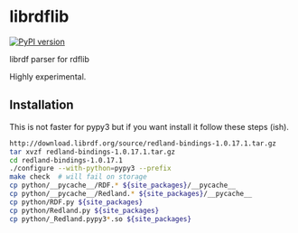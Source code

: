 # librdflib
[![PyPI version](https://badge.fury.io/py/librdflib.svg)](https://pypi.org/project/librdflib/)

librdf parser for rdflib

Highly experimental.

## Installation
This is not faster for pypy3 but if you want install it follow these steps (ish).

``` bash
http://download.librdf.org/source/redland-bindings-1.0.17.1.tar.gz
tar xvzf redland-bindings-1.0.17.1.tar.gz
cd redland-bindings-1.0.17.1
./configure --with-python=pypy3 --prefix
make check  # will fail on storage
cp python/__pycache__/RDF.* ${site_packages}/__pycache__
cp python/__pycache__/Redland.* ${site_packages}/__pycache__
cp python/RDF.py ${site_packages}
cp python/Redland.py ${site_packages}
cp python/_Redland.pypy3*.so ${site_packages}
```
